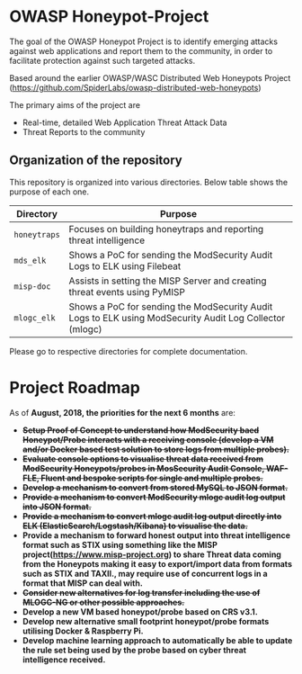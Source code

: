 # OWASP Honeypot-Project

The goal of the OWASP Honeypot Project is to identify emerging attacks against web applications and report them to the community, in order to facilitate protection against such targeted attacks.

Based around the earlier OWASP/WASC Distributed Web Honeypots Project (https://github.com/SpiderLabs/owasp-distributed-web-honeypots)

The primary aims of the project are

*    Real-time, detailed Web Application Threat Attack Data
*    Threat Reports to the community

## Organization of the repository

This repository is organized into various directories. Below table shows the purpose of each one. 

| Directory | Purpose | 
| --- | --- | 
| `honeytraps` | Focuses on building honeytraps and reporting threat intelligence | 
| `mds_elk` | Shows a PoC for sending the ModSecurity Audit Logs to ELK using Filebeat|
| `misp-doc` | Assists in setting the MISP Server and creating threat events using PyMISP |
| `mlogc_elk` | Shows a PoC for sending the ModSecurity Audit Logs to ELK using ModSecurity Audit Log Collector (mlogc) |

Please go to respective directories for complete documentation.

# Project Roadmap

As of <strong>August, 2018, the  priorities for the next 6 months</strong> are:
<strong>
*   ~~Setup Proof of Concept to understand how ModSecurity baed Honeypot/Probe interacts with a receiving console (develop a VM and/or Docker based test solution to store logs from multiple probes).~~
*   ~~Evaluate console options to visualise threat data received from ModSecurity Honeypots/probes in MosSecurity Audit Console, WAF-FLE, Fluent and bespoke scripts for single and multiple probes.~~
*   ~~Develop a mechanism to convert from stored MySQL to JSON format.~~
*   ~~Provide a mechanism to convert ModSecurity mlogc audit log output into JSON format.~~
*   ~~Provide a mechanism to convert mlogc audit log output directly into ELK (ElasticSearch/Logstash/Kibana) to visualise the data.~~
*   Provide a mechanism to forward honest output into threat intelligence format such as STIX using something like the MISP project(https://www.misp-project.org) to share Threat data coming from the Honeypots making it easy to export/import data from formats such as STIX and TAXII., may require use of concurrent logs in a format that MISP can deal with.
*   ~~Consider new alternatives for log transfer including the use of MLOGC-NG or other possible approaches.~~
*   Develop a new VM based honeypot/probe based on CRS v3.1.
*   Develop new alternative small footprint honeypot/probe formats utilising Docker & Raspberry Pi.
*   Develop machine learning approach to automatically be able to update the rule set being used by the probe based on cyber threat intelligence received.
</strong>
